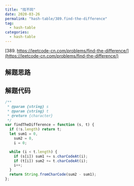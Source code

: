 ```yaml
---
title: "找不同"
date: 2020-03-26
permalink: "hash-table/389.find-the-difference"
tag:
  - hash-table
categories:
  - hash-table
---
```


[389. https://leetcode-cn.com/problems/find-the-difference/](https://leetcode-cn.com/problems/find-the-difference/)

## 解题思路

## 解题代码

```js
/**
 * @param {string} s
 * @param {string} t
 * @return {character}
 */
var findTheDifference = function (s, t) {
  if (!s.length) return t;
  let sum1 = 0,
    sum2 = 0,
    i = 0;

  while (i < t.length) {
    if (s[i]) sum1 += s.charCodeAt(i);
    if (t[i]) sum2 += t.charCodeAt(i);
    i++;
  }
  return String.fromCharCode(sum2 - sum1);
};
```
